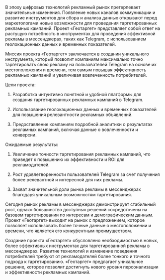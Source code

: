 В эпоху цифровых технологий рекламный рынок претерпевает значительные
изменения. Появление новых каналов коммуникации и развитие инструментов
для сбора и анализа данных открывают перед маркетологами новые
возможности для проведения таргетированных рекламных кампаний. Проект
«Геотаргет» представляет собой ответ на растущую потребность в
инструментах для проведения эффективной рекламы в мессенджерах, таких
как Telegram, с использованием геолокационных данных и временных
показателей.

Миссия проекта «Геотаргет» заключается в создании уникального
инструмента, который позволит компаниям максимально точно таргетировать
свою рекламу на пользователей Telegram на основе их местоположения и
времени, тем самым повышая эффективность рекламных кампаний и увеличивая
вовлеченность потребителей.

Цели проекта:

1.  Разработка интуитивно понятной и удобной платформы для создания
    таргетированных рекламных кампаний в Telegram.

2.  Использование геолокационных данных и временных показателей для
    повышения релевантности рекламных объявлений.

3.  Предоставление компаниям подробной аналитики о результатах рекламных
    кампаний, включая данные о вовлеченности и конверсии.

Ожидаемые результаты:

1.  Увеличение точности таргетирования рекламных кампаний, что приведет
    к повышению их эффективности и ROI для рекламодателей.

2.  Рост удовлетворенности пользователей Telegram за счет получения
    более релевантной и интересной для них рекламы.

3.  Захват значительной доли рынка рекламы в мессенджерах благодаря
    уникальным возможностям таргетирования.

Сегодня рынок рекламы в мессенджерах демонстрирует стабильный рост,
однако большинство доступных решений сосредоточены на базовом
таргетировании по интересам и демографическим данным. Проект «Геотаргет»
выходит на рынок с предложением, которое позволяет использовать более
точные данные о местоположении и времени, что является его конкурентным
преимуществом.

Создание проекта «Геотаргет» обусловлено необходимостью в новых, более
эффективных инструментах для таргетированной рекламы в мессенджерах.
Развитие технологий и изменение поведения потребителей требуют от
рекламодателей более тонкого и точного подхода к таргетированию.
«Геотаргет» предлагает уникальное решение, которое позволит достигнуть
нового уровня персонализации и эффективности рекламных кампаний.
